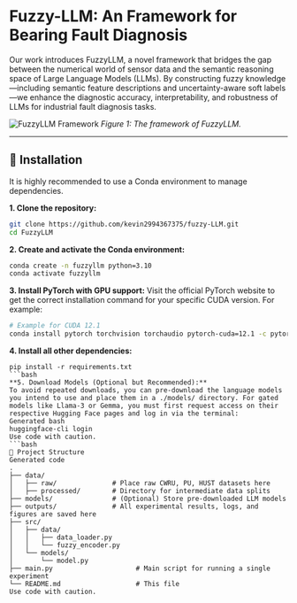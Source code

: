 # Fuzzy-LLM: An Framework for Bearing Fault Diagnosis

Our work introduces FuzzyLLM, a novel framework that bridges the gap between the numerical world of sensor data and the semantic reasoning space of Large Language Models (LLMs). By constructing fuzzy knowledge—including semantic feature descriptions and uncertainty-aware soft labels—we enhance the diagnostic accuracy, interpretability, and robustness of LLMs for industrial fault diagnosis tasks.

![FuzzyLLM Framework](path/to/your/framework_diagram.png) 
*Figure 1: The framework of FuzzyLLM.*

---


## 🔧 Installation

It is highly recommended to use a Conda environment to manage dependencies.

**1. Clone the repository:**
```bash
git clone https://github.com/kevin2994367375/fuzzy-LLM.git
cd FuzzyLLM
```
**2. Create and activate the Conda environment:**
```bash
conda create -n fuzzyllm python=3.10
conda activate fuzzyllm
```
**3. Install PyTorch with GPU support:**
Visit the official PyTorch website to get the correct installation command for your specific CUDA version. For example:
```bash
# Example for CUDA 12.1
conda install pytorch torchvision torchaudio pytorch-cuda=12.1 -c pytorch -c nvidia
```
**4. Install all other dependencies:**
```
pip install -r requirements.txt
```bash
**5. Download Models (Optional but Recommended):**
To avoid repeated downloads, you can pre-download the language models you intend to use and place them in a ./models/ directory. For gated models like Llama-3 or Gemma, you must first request access on their respective Hugging Face pages and log in via the terminal:
Generated bash
huggingface-cli login
Use code with caution.
```bash
📂 Project Structure
Generated code
.
├── data/
│   ├── raw/              # Place raw CWRU, PU, HUST datasets here
│   ├── processed/        # Directory for intermediate data splits
├── models/               # (Optional) Store pre-downloaded LLM models
├── outputs/              # All experimental results, logs, and figures are saved here
├── src/
│   ├── data/
│   │   ├── data_loader.py
│   │   └── fuzzy_encoder.py
│   └── models/
│       └── model.py
├── main.py                     # Main script for running a single experiment
└── README.md                   # This file
Use code with caution.
```
